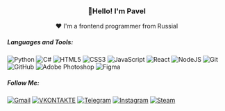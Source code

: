 ### <p align="center">👋Hello! I'm Pavel</p>
<p align="center">❤ I'm a frontend programmer from Russial</p>

##### Languages and Tools:
![Python](https://img.shields.io/badge/python-090909?style=for-the-badge&logo=python&logoColor=ffdd54)
![C#](https://img.shields.io/badge/c%23-090909.svg?style=for-the-badge&logo=c-sharp&logoColor=8f06a1)
![HTML5](https://img.shields.io/badge/html5-090909.svg?style=for-the-badge&logo=html5&logoColor=#FFA500)
![CSS3](https://img.shields.io/badge/css3-090909.svg?style=for-the-badge&logo=css3&logoColor=0744fa)
![JavaScript](https://img.shields.io/badge/javascript-090909.svg?style=for-the-badge&logo=javascript&logoColor=%23F7DF1E)
![React](https://img.shields.io/badge/react-090909.svg?style=for-the-badge&logo=react&logoColor=%2361DAFB)
![NodeJS](https://img.shields.io/badge/node.js-090909?style=for-the-badge&logo=node.js&logoColor=#07fa1b)
![Git](https://img.shields.io/badge/git-090909.svg?style=for-the-badge&logo=git&logoColor=#fa6c07)
![GitHub](https://img.shields.io/badge/github-090909.svg?style=for-the-badge&logo=github&logoColor=white)
![Adobe Photoshop](https://img.shields.io/badge/adobe%20photoshop-090909.svg?style=for-the-badge&logo=adobe%20photoshop&logoColor=)
![Figma](https://img.shields.io/badge/figma-090909.svg?style=for-the-badge&logo=figma&logoColor=a2f0)

##### Follow Me:
[![Gmail](https://img.shields.io/badge/Gmail-090909?style=for-the-badge&logo=gmail&logoColor=FDFD673)](https://rassvetalovpavel@gmail.com)
[![VKONTAKTE](https://img.shields.io/badge/VKONTAKTE-090909?style=for-the-badge&logo=vk&logoColor=4F7DB3)](https://vk.com/rassvetalovpavel)
[![Telegram](https://img.shields.io/badge/Telegram-090909?style=for-the-badge&logo=telegram&logoColor=27A0S9)](https://t.me/pavelrassvetalov)
[![Instagram](https://img.shields.io/badge/Instagram-090909.svg?style=for-the-badge&logo=Instagram&logoColor=B4068E)](https://instagram.com/rassvetalovpavel74?igshid=YTQwZjQ0NmI0OA==)
[![Steam](https://img.shields.io/badge/steam-090909.svg?style=for-the-badge&logo=steam&logoColor=white)](https://steamcommunity.com/profiles/76561198878989184/)

